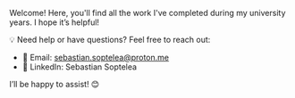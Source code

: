 Welcome! Here, you'll find all the work I've completed during my university years. I hope it’s helpful!

💡 Need help or have questions? Feel free to reach out:
- 📩 Email: sebastian.soptelea@proton.me
- 🔗 LinkedIn: Sebastian Soptelea

I’ll be happy to assist! 😊
